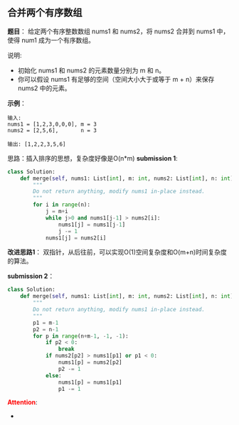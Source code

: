 ## 合并两个有序数组
**题目**：
给定两个有序整数数组 nums1 和 nums2，将 nums2 合并到 nums1 中，使得 num1 成为一个有序数组。

说明:

* 初始化 nums1 和 nums2 的元素数量分别为 m 和 n。
* 你可以假设 nums1 有足够的空间（空间大小大于或等于 m + n）来保存 nums2 中的元素。


**示例**：
```
输入:
nums1 = [1,2,3,0,0,0], m = 3
nums2 = [2,5,6],       n = 3

输出: [1,2,2,3,5,6]
```

思路：插入排序的思想，复杂度好像是O(n*m)
**submission 1**:
```python
class Solution:
    def merge(self, nums1: List[int], m: int, nums2: List[int], n: int) -> None:
        """
        Do not return anything, modify nums1 in-place instead.
        """
        for i in range(n):
            j = m+i
            while j>0 and nums1[j-1] > nums2[i]:
                nums1[j] = nums1[j-1]
                j -= 1
            nums1[j] = nums2[i]
```


**改进思路1**：
双指针，从后往前，可以实现O(1)空间复杂度和O(m+n)时间复杂度的算法。

**submission 2**：
```python
class Solution:
    def merge(self, nums1: List[int], m: int, nums2: List[int], n: int) -> None:
        """
        Do not return anything, modify nums1 in-place instead.
        """
        p1 = m-1
        p2 = n-1
        for p in range(n+m-1, -1, -1):
            if p2 < 0:
                break
            if nums2[p2] > nums1[p1] or p1 < 0:
                nums1[p] = nums2[p2]
                p2 -= 1
            else:
                nums1[p] = nums1[p1]
                p1 -= 1
```


<font color="#FF0000">**Attention**</font>:

- 
